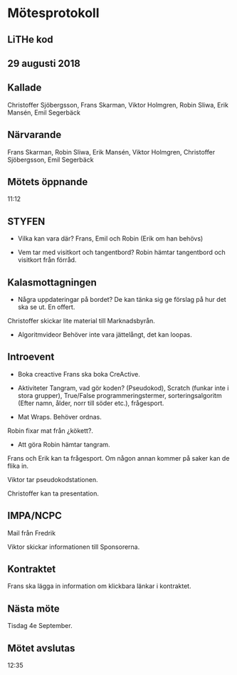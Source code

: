 # Mötesprotokoll

## LiTHe kod

## 29 augusti 2018

## Kallade
Christoffer Sjöbergsson, Frans Skarman, Viktor Holmgren, Robin Sliwa, Erik Mansén, Emil Segerbäck

## Närvarande
Frans Skarman, Robin Sliwa, Erik Mansén, Viktor Holmgren, Christoffer Sjöbergsson, Emil Segerbäck

## Mötets öppnande
11:12

## STYFEN

- Vilka kan vara där?
Frans, Emil och Robin (Erik om han behövs)
 
- Vem tar med visitkort och tangentbord?
Robin hämtar tangentbord och visitkort från förråd.

## Kalasmottagningen

- Några uppdateringar på bordet?
De kan tänka sig ge förslag på hur det ska se ut. En offert.

Christoffer skickar lite material till Marknadsbyrån.

- Algoritmvideor
Behöver inte vara jättelångt, det kan loopas.

## Introevent

- Boka creactive
Frans ska boka CreActive.

- Aktiviteter
Tangram, vad gör koden? (Pseudokod), Scratch (funkar inte i stora grupper), True/False programmeringstermer, sorteringsalgoritm (Efter namn, ålder, norr till söder etc.), frågesport.

- Mat
Wraps. Behöver ordnas.

Robin fixar mat från ¿kökett?.

- Att göra
Robin hämtar tangram.

Frans och Erik kan ta frågesport. Om någon annan kommer på saker kan de flika in.

Viktor tar pseudokodstationen.

Christoffer kan ta presentation.

## IMPA/NCPC

Mail från Fredrik

Viktor skickar informationen till Sponsorerna.

## Kontraktet

Frans ska lägga in information om klickbara länkar i kontraktet.

## Nästa möte
Tisdag 4e September.

## Mötet avslutas
12:35

